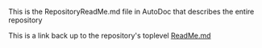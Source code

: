 

This is the RepositoryReadMe.md file in AutoDoc that describes the entire repository

This is a link back up to the repository's toplevel [ReadMe.md](../../ReadMe.md)